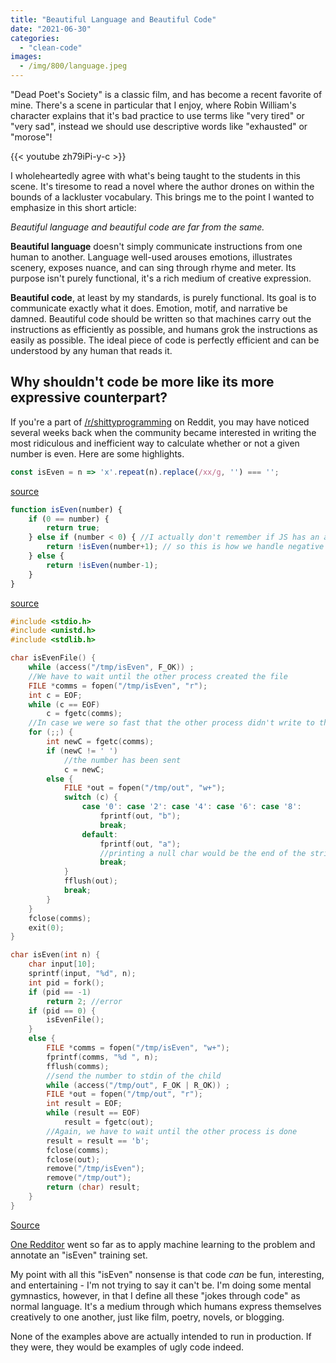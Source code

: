 ```yaml
---
title: "Beautiful Language and Beautiful Code"
date: "2021-06-30"
categories: 
  - "clean-code"
images:
  - /img/800/language.jpeg
---
```


"Dead Poet's Society" is a classic film, and has become a recent favorite of mine. There's a scene in particular that I enjoy, where Robin William's character explains that it's bad practice to use terms like "very tired" or "very sad", instead we should use descriptive words like "exhausted" or "morose"!

{{< youtube zh79iPi-y-c >}}

I wholeheartedly agree with what's being taught to the students in this scene. It's tiresome to read a novel where the author drones on within the bounds of a lackluster vocabulary. This brings me to the point I wanted to emphasize in this short article:

_Beautiful language and beautiful code are far from the same._

**Beautiful language** doesn't simply communicate instructions from one human to another. Language well-used arouses emotions, illustrates scenery, exposes nuance, and can sing through rhyme and meter. Its purpose isn't purely functional, it's a rich medium of creative expression.

**Beautiful code**, at least by my standards, is purely functional. Its goal is to communicate exactly what it does. Emotion, motif, and narrative be damned. Beautiful code should be written so that machines carry out the instructions as efficiently as possible, and humans grok the instructions as easily as possible. The ideal piece of code is perfectly efficient and can be understood by any human that reads it.

## Why shouldn't code be more like its more expressive counterpart?

If you're a part of [/r/shittyprogramming](https://www.reddit.com/r/shittyprogramming/) on Reddit, you may have noticed several weeks back when the community became interested in writing the most ridiculous and inefficient way to calculate whether or not a given number is even. Here are some highlights.

```js
const isEven = n => 'x'.repeat(n).replace(/xx/g, '') === '';
```

[source](https://www.reddit.com/r/shittyprogramming/comments/ntzyg0/iseven_with_regex_in_javascript/)

```js
function isEven(number) {
	if (0 == number) {
		return true;
	} else if (number < 0) { //I actually don't remember if JS has an absolute value function,
		return !isEven(number+1); // so this is how we handle negative numbers
	} else {
		return !isEven(number-1);
	}
}
```

[source](https://www.reddit.com/r/shittyprogramming/comments/ntmmc6/my_own_iseven_submission/)

```C++
#include <stdio.h>
#include <unistd.h>
#include <stdlib.h>

char isEvenFile() {
	while (access("/tmp/isEven", F_OK)) ;
	//We have to wait until the other process created the file
	FILE *comms = fopen("/tmp/isEven", "r");
	int c = EOF;
	while (c == EOF)
		c = fgetc(comms);
	//In case we were so fast that the other process didn't write to the file
	for (;;) {
		int newC = fgetc(comms);
		if (newC != ' ')
			//the number has been sent
			c = newC;
		else {
			FILE *out = fopen("/tmp/out", "w+");
			switch (c) {
				case '0': case '2': case '4': case '6': case '8':
					fprintf(out, "b");
					break;
				default:
					fprintf(out, "a");
					//printing a null char would be the end of the string.
					break;
			}
			fflush(out);
			break;
		}
	}
	fclose(comms);
	exit(0);
}

char isEven(int n) {
	char input[10];
	sprintf(input, "%d", n);
	int pid = fork();
	if (pid == -1)
		return 2; //error
	if (pid == 0) {
		isEvenFile();
	}
	else {
		FILE *comms = fopen("/tmp/isEven", "w+");
		fprintf(comms, "%d ", n);
		fflush(comms);
		//send the number to stdin of the child
		while (access("/tmp/out", F_OK | R_OK)) ;
		FILE *out = fopen("/tmp/out", "r");
		int result = EOF;
		while (result == EOF)
			result = fgetc(out);
		//Again, we have to wait until the other process is done
		result = result == 'b';
		fclose(comms);
		fclose(out);
		remove("/tmp/isEven");
		remove("/tmp/out");
		return (char) result;
	}
}
```

[Source](https://www.reddit.com/r/shittyprogramming/comments/nsxeok/ultra_fast_iseven_function/)

[One Redditor](https://www.reddit.com/r/shittyprogramming/comments/nxsxcy/iseven_training_data/) went so far as to apply machine learning to the problem and annotate an "isEven" training set.

My point with all this "isEven" nonsense is that code _can_ be fun, interesting, and entertaining - I'm not trying to say it can't be. I'm doing some mental gymnastics, however, in that I define all these "jokes through code" as normal language. It's a medium through which humans express themselves creatively to one another, just like film, poetry, novels, or blogging.

None of the examples above are actually intended to run in production. If they were, they would be examples of ugly code indeed.
